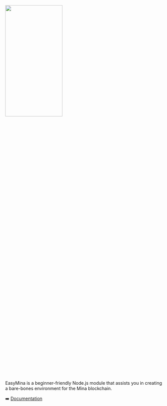 
<img src="https://easymina.github.io/assets/images/logo.png" width="60%" height="30%">

EasyMina is a beginner-friendly Node.js module that assists you in creating a bare-bones environment for the Mina blockchain.

➡️ [Documentation](https://easymina.github.io/)
